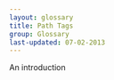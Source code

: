 ```yaml
---
layout: glossary
title: Path Tags
group: Glossary
last-updated: 07-02-2013
---
```



An introduction